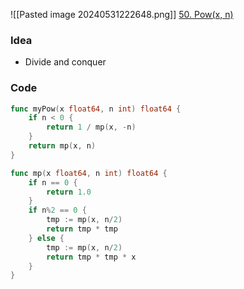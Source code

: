 ![[Pasted image 20240531222648.png]]
[50. Pow(x, n)](https://leetcode.cn/problems/powx-n/)


### Idea
- Divide and conquer


### Code
```go
func myPow(x float64, n int) float64 {
	if n < 0 {
		return 1 / mp(x, -n)
	}
	return mp(x, n)
}

func mp(x float64, n int) float64 {
	if n == 0 {
		return 1.0
	}
	if n%2 == 0 {
		tmp := mp(x, n/2)
		return tmp * tmp
	} else {
		tmp := mp(x, n/2)
		return tmp * tmp * x
	}
}
```